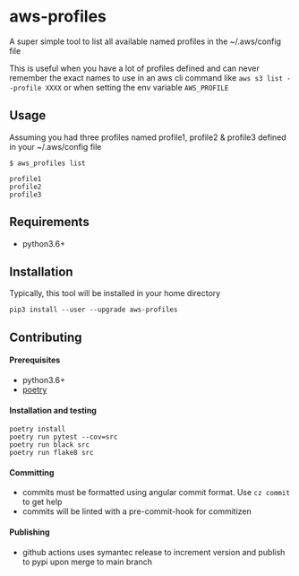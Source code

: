 # aws-profiles

A super simple tool to list all available named profiles in the ~/.aws/config file

This is useful when you have a lot of profiles defined and can never remember the exact
names to use in an aws cli command like `aws s3 list --profile XXXX` or when setting the
env variable `AWS_PROFILE`

## Usage

Assuming you had three profiles named profile1, profile2 & profile3 defined in your ~/.aws/config file
```
$ aws_profiles list

profile1
profile2
profile3
```

## Requirements
* python3.6+

## Installation
Typically, this tool will be installed in your home directory
```
pip3 install --user --upgrade aws-profiles
```

## Contributing
#### Prerequisites
- python3.6+
- [poetry](https://python-poetry.org/docs/)

#### Installation and testing
```
poetry install
poetry run pytest --cov=src
poetry run black src
poetry run flake8 src
```

#### Committing
- commits must be formatted using angular commit format. Use `cz commit` to get help
- commits will be linted with a pre-commit-hook for commitizen

#### Publishing
- github actions uses symantec release to increment version and publish to pypi upon merge to main branch